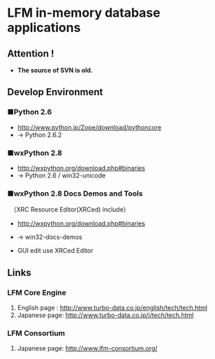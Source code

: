 # LFM in-memory database applications #

## **Attention !** ##
  * **The source of SVN is old.**

## Develop Environment ##
### ■Python 2.6 ###
  * http://www.python.jp/Zope/download/pythoncore
  * → Python 2.6.2
### ■wxPython 2.8 ###
  * http://wxpython.org/download.php#binaries
  * → Python 2.6 / win32-unicode
### ■wxPython 2.8 Docs Demos and Tools ###
　（XRC Resource Editor(XRCed) include）
  * http://wxpython.org/download.php#binaries
  * → win32-docs-demos

  * GUI edit use XRCed Editor

## Links ##
### LFM Core Engine ###
  1. English page : http://www.turbo-data.co.jp/english/tech/tech.html
  1. Japanese page: http://www.turbo-data.co.jp/j/tech/tech.html
### LFM Consortium ###
  1. Japanese page: http://www.lfm-consortium.org/